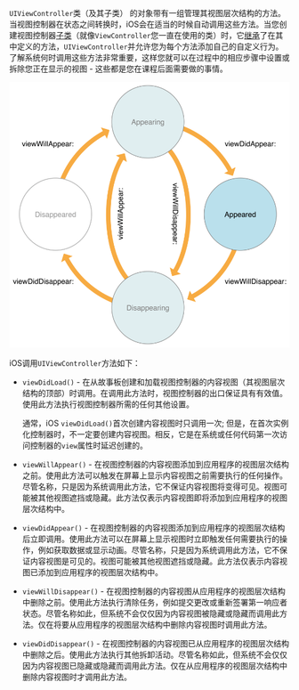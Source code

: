 `UIViewController`类（及其子类） 的对象带有一组管理其视图层次结构的方法。当视图控制器在状态之间转换时，iOS会在适当的时候自动调用这些方法。当您创建视图控制器[子类](https://developer.apple.com/library/archive/referencelibrary/GettingStarted/DevelopiOSAppsSwift/GlossaryDefinitions.html#//apple_ref/doc/uid/TP40015214-CH12-SW14)（就像`ViewController`您一直在使用的类）时，它[继承](https://developer.apple.com/library/archive/referencelibrary/GettingStarted/DevelopiOSAppsSwift/GlossaryDefinitions.html#//apple_ref/doc/uid/TP40015214-CH12-SW45)了在其中定义的方法，`UIViewController`并允许您为每个方法添加自己的自定义行为。了解系统何时调用这些方法非常重要，这样您就可以在过程中的相应步骤中设置或拆除您正在显示的视图 - 这些都是您在课程后面需要做的事情。

![WWVC_vclife_2x.png](assets/WWVC_vclife_2x.png)

iOS调用`UIViewController`方法如下：

- `viewDidLoad()` - 在从故事板创建和加载视图控制器的内容视图（其视图层次结构的顶部）时调用。在调用此方法时，视图控制器的出口保证具有有效值。使用此方法执行视图控制器所需的任何其他设置。

  通常，iOS `viewDidLoad()`首次创建内容视图时只调用一次; 但是，在首次实例化控制器时，不一定要创建内容视图。相反，它是在系统或任何代码第一次访问控制器的`view`属性时延迟创建的。

- `viewWillAppear()` - 在视图控制器的内容视图添加到应用程序的视图层次结构之前。使用此方法可以触发在屏幕上显示内容视图之前需要执行的任何操作。尽管名称，只是因为系统调用此方法，它不保证内容视图将变得可见。视图可能被其他视图遮挡或隐藏。此方法仅表示内容视图即将添加到应用程序的视图层次结构中。

- `viewDidAppear()` - 在视图控制器的内容视图添加到应用程序的视图层次结构后立即调用。使用此方法可以在屏幕上显示视图时立即触发任何需要执行的操作，例如获取数据或显示动画。尽管名称，只是因为系统调用此方法，它不保证内容视图是可见的。视图可能被其他视图遮挡或隐藏。此方法仅表示内容视图已添加到应用程序的视图层次结构中。

- `viewWillDisappear()` - 在视图控制器的内容视图从应用程序的视图层次结构中删除之前。使用此方法执行清除任务，例如提交更改或重新签署第一响应者状态。尽管名称如此，但系统不会仅仅因为内容视图被隐藏或隐藏而调用此方法。仅在将要从应用程序的视图层次结构中删除内容视图时调用此方法。

- `viewDidDisappear()` - 在视图控制器的内容视图已从应用程序的视图层次结构中删除之后。使用此方法执行其他拆卸活动。尽管名称如此，但系统不会仅仅因为内容视图已隐藏或隐藏而调用此方法。仅在从应用程序的视图层次结构中删除内容视图时才调用此方法。